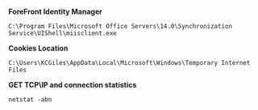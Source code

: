 __ForeFront Identity Manager__
```
C:\Program Files\Microsoft Office Servers\14.0\Synchronization Service\UIShell\miisclient.exe
```
__Cookies Location__
```
C:\Users\KCGiles\AppData\Local\Microsoft\Windows\Temporary Internet Files
```
__GET TCP\IP and connection statistics__
```
netstat -abn
```
